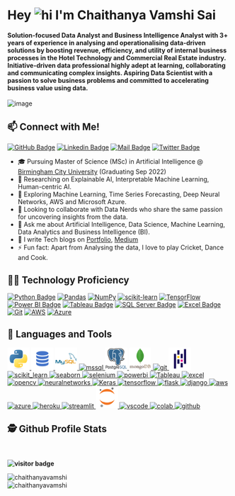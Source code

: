 
# **Hey <img src="https://user-images.githubusercontent.com/1303154/88677602-1635ba80-d120-11ea-84d8-d263ba5fc3c0.gif" width="28" height = "28px" alt="hi"> I'm Chaithanya Vamshi Sai** 


#### Solution-focused Data Analyst and Business Intelligence Analyst with 3+ years of experience in analysing and operationalising data-driven solutions by boosting revenue, efficiency, and utility of internal business processes in the Hotel Technology and Commercial Real Estate industry. Initiative-driven data professional highly adept at learning, collaborating and communicating complex insights. Aspiring Data Scientist with a passion to solve business problems and committed to accelerating business value using data.

![image](https://user-images.githubusercontent.com/31254745/179630293-bbc05c65-3718-443c-86a0-032ce3cae351.png)
	
<!--<p align="center">

<img alt="GIF" src="https://user-images.githubusercontent.com/31254745/157030033-e97d39b2-4706-443c-8d68-7427ac69daf0.gif" width="500" height="300" />
</p>
-->	
## **📫 Connect with Me!**
[![GitHub Badge](https://img.shields.io/badge/-chaithanyavamshi-000000?style=flat&labelColor=000000&logo=github&logoColor=white)](https://github.com/ChaithanyaVamshi/)
[![Linkedin Badge](https://img.shields.io/badge/-chaithanyavs-0e76a8?style=flat&labelColor=0e76a8&logo=linkedin&logoColor=white)](https://www.linkedin.com/in/chaithanyavs/)  [![Mail Badge](https://img.shields.io/badge/-chaithanyav.sai@gmail.com-c0392b?style=flat&labelColor=c0392b&logo=gmail&logoColor=white)](mailto:chaithanyav.sai@gmail.com)
[![Twitter Badge](https://img.shields.io/badge/-@ChaithanyaVams2-1ca0f1?style=flat&labelColor=1ca0f1&logo=twitter&logoColor=white&link=https://twitter.com/Ipenywis)](https://twitter.com/ChaithanyaVams2) 

<!-- TODO: Add last video link -->

<!-- <img align="right" alt="GIF" src="https://user-images.githubusercontent.com/31254745/150092463-875d72f1-d6e1-467b-a908-417533ef14d7.gif" width="300" height="240" /> -->
- 🎓 Pursuing Master of Science (MSc) in Artificial Intelligence @ [Birmingham City University](https://www.bcu.ac.uk/) (Graduating Sep 2022)
- 🔭 Researching on Explainable AI, Interpretable Machine Learning, Human-centric AI. 
- 🌱 Exploring Machine Learning, Time Series Forecasting, Deep Neural Networks, AWS and Microsoft Azure.
- 🤝 Looking to collaborate with Data Nerds who share the same passion for uncovering insights from the data.
- 💬 Ask me about Artificial Intelligence, Data Science, Machine Learning, Data Analytics and Business Intelligence (BI).
- 📝 I write Tech blogs on [Portfolio](https://chaithanyavamshi.github.io/posts/), [Medium](https://medium.com/@chaithanyavamshi)
- ⚡ Fun fact: Apart from Analysing the data, I love to play Cricket, Dance and Cook. 

<!--
<p align="center">
  <img width="500" height = "300" src="https://user-images.githubusercontent.com/31254745/157023638-1e812e52-7250-4a36-ab33-2850e9d75180.gif" alt="GIF">
</p>
-->
## **👨‍💻 Technology Proficiency**

<!-- TODO: Make technologies links takes you to repositories -->
[![Python Badge](https://img.shields.io/badge/-Python-3776AB?style=for-the-badge&labelColor=212121&logo=python)](#) [![Pandas](https://img.shields.io/badge/pandas-%23150458.svg?style=for-the-badge&labelColor=212121&logo=pandas&logoColor=white)](#) [![NumPy](https://img.shields.io/badge/numpy-%23013243.svg?style=for-the-badge&labelColor=212121&logo=numpy&logoColor=white)](#) [![scikit-learn](https://img.shields.io/badge/scikit--learn-%23F7931E.svg?style=for-the-badge&labelColor=212121&logo=scikit-learn&logoColor=white)](#)  [![TensorFlow](https://img.shields.io/badge/TensorFlow-%23FF6F00.svg?style=for-the-badge&labelColor=212121&logo=TensorFlow&logoColor=white)](#) [![Power BI Badge](https://img.shields.io/badge/-Power%20BI-F2C811?style=for-the-badge&labelColor=212121&logo=powerbi)](#) [![Tableau Badge](https://img.shields.io/badge/-Tableau-E97627?style=for-the-badge&labelColor=212121&logo=tableau)](#) [![SQL Server Badge](https://img.shields.io/badge/-SQL-CC2927?style=for-the-badge&labelColor=212121&logo=Microsoft%20SQL%20Server&logoColor=CC2927)](#) [![Excel Badge](https://img.shields.io/badge/-Microsoft%20Excel-217346?style=for-the-badge&labelColor=212121&logo=Microsoft%20Excel&logoColor=217346)](#) [![Git](https://img.shields.io/badge/git-%23F05033.svg?style=for-the-badge&labelColor=212121&logo=git&logoColor=white)](#) [![AWS](https://img.shields.io/badge/AWS-%23FF9900.svg?style=for-the-badge&labelColor=212121&logo=amazon-aws&logoColor=white)](#) [![Azure](https://img.shields.io/badge/azure-%230072C6.svg?style=for-the-badge&labelColor=212121&logo=microsoftazure&logoColor=white)](#)


## **🚀 Languages and Tools**


<p align="left">
	
<a href="https://www.python.org" target="_blank" rel="noreferrer">
      <img src="https://raw.githubusercontent.com/devicons/devicon/master/icons/python/python-original.svg" alt="python" width="50"
      height="50" />
</a> <a href="https://en.wikipedia.org/wiki/SQL" target="_blank"> 
        <img src="https://raw.githubusercontent.com/github/explore/80688e429a7d4ef2fca1e82350fe8e3517d3494d/topics/sql/sql.png" alt="SQL" width="50" height="50"> 
</a> <a href="https://www.mysql.com/" target="_blank" rel="noreferrer">
      <img src="https://raw.githubusercontent.com/devicons/devicon/master/icons/mysql/mysql-original-wordmark.svg" alt="mysql"
      width="50" height="50" />
</a> <a href="https://www.microsoft.com/en-us/sql-server" target="_blank" rel="noreferrer">
      <img src="https://www.svgrepo.com/show/303229/microsoft-sql-server-logo.svg" alt="mssql" width="50" height="50" />
</a> <a href="https://www.postgresql.org" target="_blank" rel="noreferrer">
      <img src="https://raw.githubusercontent.com/devicons/devicon/master/icons/postgresql/postgresql-original-wordmark.svg"
      alt="postgresql" width="50" height="50" />
</a> <a href="https://www.mongodb.com/" target="_blank" rel="noreferrer">
      <img src="https://raw.githubusercontent.com/devicons/devicon/master/icons/mongodb/mongodb-original-wordmark.svg"
      alt="mongodb" width="50" height="50" />
</a> <a href="https://git-scm.com/" target="_blank">
        <img src="https://www.vectorlogo.zone/logos/git-scm/git-scm-icon.svg" alt="git" width="50" height="50"/> 
</a> <a href="https://pandas.pydata.org/" target="_blank" rel="noreferrer">
      <img src="https://raw.githubusercontent.com/devicons/devicon/2ae2a900d2f041da66e950e4d48052658d850630/icons/pandas/pandas-original.svg"
      alt="pandas" width="50" height="50" />
</a>   <a href="https://scikit-learn.org/" target="_blank" rel="noreferrer">
      <img src="https://upload.wikimedia.org/wikipedia/commons/0/05/Scikit_learn_logo_small.svg" alt="scikit_learn" width="50"
      height="50" />
</a> <a href="https://seaborn.pydata.org/" target="_blank" rel="noreferrer">
      <img src="https://seaborn.pydata.org/_images/logo-mark-lightbg.svg" alt="seaborn" width="50" height="50" />
</a> <a href="https://www.selenium.dev" target="_blank" rel="noreferrer">
      <img src="https://raw.githubusercontent.com/detain/svg-logos/780f25886640cef088af994181646db2f6b1a3f8/svg/selenium-logo.svg"
      alt="selenium" width="50" height="50" />
</a> <a href="https://powerbi.microsoft.com/" target="_blank" rel="noreferrer">
      <img src="https://user-images.githubusercontent.com/31254745/173573412-4b09f7ea-7227-464e-89b4-5f0ac1e0f138.png" alt="powerbi" width="50" height="50" />
</a> 	<a href="https://www.tableau.com/" target="_blank" rel="noreferrer">
      <img src="https://img.icons8.com/color/2x/tableau-software.png" alt="Tableau" width="50" height="50" />
    </a> 
	<a href="https://www.microsoft.com/en-us/microsoft-365/excel" target="_blank" rel="noreferrer">
      <img src="https://upload.wikimedia.org/wikipedia/commons/thumb/3/34/Microsoft_Office_Excel_%282019%E2%80%93present%29.svg/768px-Microsoft_Office_Excel_%282019%E2%80%93present%29.svg.png" alt="excel" width="50" height="50" />
    </a> <a href="https://opencv.org/" target="_blank" rel="noreferrer">
      <img src="https://www.vectorlogo.zone/logos/opencv/opencv-icon.svg" alt="opencv" width="50" height="50" />
</a> <a href="https://en.wikipedia.org/wiki/Deep_learning" target="_blank" rel="noreferrer">
      <img src="https://user-images.githubusercontent.com/31254745/159694224-853ac2f6-102e-4ff7-bcf0-54a10260bb40.png" alt="neuralnetworks" width="50" height="50" />
</a> 
</a> <a href="https://keras.io/" target="_blank" rel="noreferrer">
      <img src="https://user-images.githubusercontent.com/31254745/159694902-443d064e-f73f-44a2-b14f-aeeeb2a3777c.png" alt="Keras" width="65" height="45" />
</a> 
<a href="https://www.tensorflow.org" target="_blank" rel="noreferrer">
      <img src="https://www.vectorlogo.zone/logos/tensorflow/tensorflow-icon.svg" alt="tensorflow" width="50" height="50" />
</a>	<a href="https://flask.palletsprojects.com/" target="_blank" rel="noreferrer">
      <img src="https://user-images.githubusercontent.com/31254745/159689829-7e7ba87e-986f-4d08-9d80-56ae5575b32f.png" alt="flask" width="60" height="40" />
    </a> 
    <a href="https://www.djangoproject.com/" target="_blank" rel="noreferrer">
	<img src="https://user-images.githubusercontent.com/31254745/159690191-da82cdc0-8dc6-45a6-898c-fbae6ac5c614.png" alt="django" width="60" height="40" />
    </a> 
     <a href="https://aws.amazon.com" target="_blank" rel="noreferrer">
      <img src="https://user-images.githubusercontent.com/31254745/159692512-3e6c0f5d-f3de-454e-a30a-c4d686499b11.png"
      alt="aws" width="50" height="50" />
    </a> 
    <a href="https://azure.microsoft.com/en-in/" target="_blank" rel="noreferrer">
      <img src="https://www.vectorlogo.zone/logos/microsoft_azure/microsoft_azure-icon.svg" alt="azure" width="50" height="50" />
    </a> 
    <a href="https://heroku.com" target="_blank" rel="noreferrer">
      <img src="https://www.vectorlogo.zone/logos/heroku/heroku-icon.svg" alt="heroku" width="50" height="50" />
    </a> 	<a href="https://streamlit.io/" target="_blank" rel="noreferrer">
      <img src="https://avatars.githubusercontent.com/u/45109972?s=400&amp;v=4" alt="streamlit" width="50" height="50" />
    </a> <a href="https://jupyter.org/" target="_blank" rel="noreferrer">
      <img src="https://raw.githubusercontent.com/github/explore/80688e429a7d4ef2fca1e82350fe8e3517d3494d/topics/jupyter-notebook/jupyter-notebook.png" alt="jupyter" width="50" height="50" />
    </a> 	<a href="https://code.visualstudio.com/" target="_blank" rel="noreferrer">
      <img src="https://upload.wikimedia.org/wikipedia/commons/thumb/9/9a/Visual_Studio_Code_1.35_icon.svg/768px-Visual_Studio_Code_1.35_icon.svg.png" alt="vscode" width="50" height="50" />
    </a> 	<a href="https://colab.research.google.com/" target="_blank" rel="noreferrer">
      <img src="https://upload.wikimedia.org/wikipedia/commons/thumb/d/d0/Google_Colaboratory_SVG_Logo.svg/977px-Google_Colaboratory_SVG_Logo.svg.png" alt="colab" width="50" height="50" />
    </a>  	<a href="https://github.com/" target="_blank" rel="noreferrer">
      <img src="https://github.githubassets.com/images/modules/logos_page/GitHub-Mark.png" alt="github" width="50" height="50" />
    </a> 	
 </p>   

## **🕵️ Github Profile Stats** 
</br>

**![visitor badge](https://visitor-badge.glitch.me/badge?page_id=chaithanyavamshi.visitor-badge)**

<p><img align="left" src="https://github-readme-stats.vercel.app/api?username=chaithanyavamshi&layout=compact&theme=radical&show_icons=true&locale=en" 
	alt="chaithanyavamshi" width="400"  /></p>

<p><img align="center" src="https://github-readme-streak-stats.herokuapp.com/?user=chaithanyavamshi&&layout=compact&theme=radical" alt="chaithanyavamshi" width="400"  /></p>
